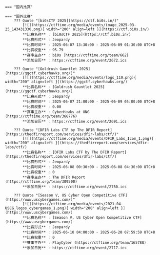     === "国内比赛"
    
    === "国外比赛"
        ??? Quote "[bi0sCTF 2025](https://ctf.bi0s.in/)"  
            [![](https://ctftime.org/media/events/image_2025-03-25_143431330.png){ width="200" align=left }](https://ctf.bi0s.in/)  
            **比赛名称** : [bi0sCTF 2025](https://ctf.bi0s.in/)  
            **比赛形式** : Jeopardy  
            **比赛时间** : 2025-06-07 13:30:00 - 2025-06-09 01:30:00 UTC+8  
            **比赛权重** : 95.79  
            **赛事主办** : bi0s (https://ctftime.org/team/662)  
            **添加日历** : https://ctftime.org/event/2672.ics  
            
        ??? Quote "[Goldrush Gauntlet 2025](https://ggctf.cyberhawks.org/)"  
            [![](https://ctftime.org/media/events/logo_110.png){ width="200" align=left }](https://ggctf.cyberhawks.org/)  
            **比赛名称** : [Goldrush Gauntlet 2025](https://ggctf.cyberhawks.org/)  
            **比赛形式** : Jeopardy  
            **比赛时间** : 2025-06-07 21:00:00 - 2025-06-09 05:00:00 UTC+8  
            **比赛权重** : 0.00  
            **赛事主办** : CyberHawks at UNG (https://ctftime.org/team/368776)  
            **添加日历** : https://ctftime.org/event/2691.ics  
            
        ??? Quote "[DFIR Labs CTF by The DFIR Report](https://thedfirreport.com/services/dfir-labs/ctf/)"  
            [![](https://ctftime.org/media/events/DFIR_Labs_Icon_1.png){ width="200" align=left }](https://thedfirreport.com/services/dfir-labs/ctf/)  
            **比赛名称** : [DFIR Labs CTF by The DFIR Report](https://thedfirreport.com/services/dfir-labs/ctf/)  
            **比赛形式** : Jeopardy  
            **比赛时间** : 2025-06-08 00:30:00 - 2025-06-08 04:30:00 UTC+8  
            **比赛权重** : 0  
            **赛事主办** : The DFIR Report (https://ctftime.org/team/309500)  
            **添加日历** : https://ctftime.org/event/2750.ics  
            
        ??? Quote "[Season V, US Cyber Open Competitive CTF](https://www.uscybergames.com/)"  
            [![](https://ctftime.org/media/events/2021-04-USCG_logos_cybergames_1.png){ width="200" align=left }](https://www.uscybergames.com/)  
            **比赛名称** : [Season V, US Cyber Open Competitive CTF](https://www.uscybergames.com/)  
            **比赛形式** : Jeopardy  
            **比赛时间** : 2025-06-10 04:00:00 - 2025-06-20 07:59:59 UTC+8  
            **比赛权重** : 0  
            **赛事主办** : PlayCyber (https://ctftime.org/team/165788)  
            **添加日历** : https://ctftime.org/event/2717.ics  
            
